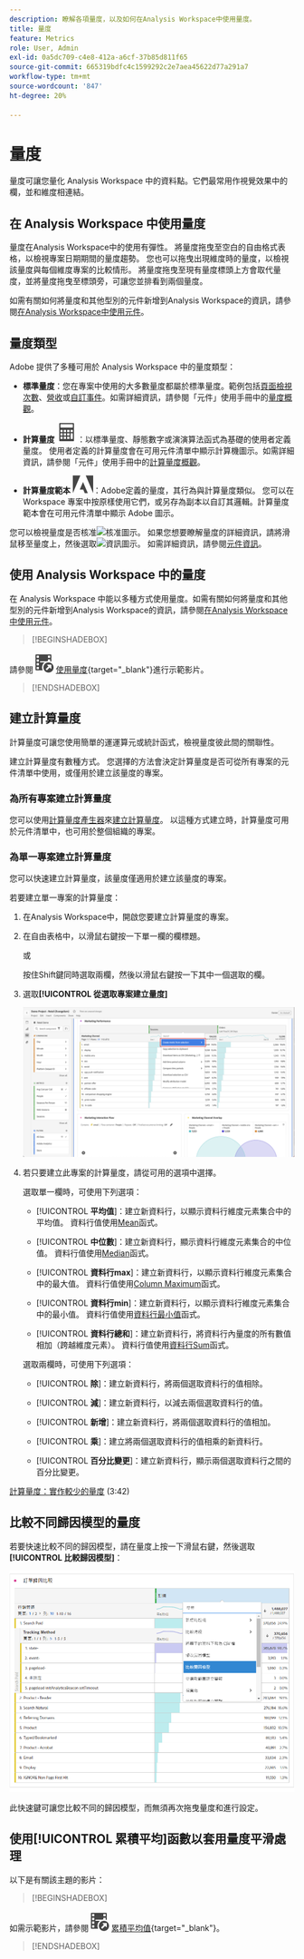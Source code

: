 ```yaml
---
description: 瞭解各項量度，以及如何在Analysis Workspace中使用量度。
title: 量度
feature: Metrics
role: User, Admin
exl-id: 0a5dc709-c4e8-412a-a6cf-37b85d811f65
source-git-commit: 665319bdfc4c1599292c2e7aea45622d77a291a7
workflow-type: tm+mt
source-wordcount: '847'
ht-degree: 20%

---
```


# 量度

量度可讓您量化 Analysis Workspace 中的資料點。它們最常用作視覺效果中的欄，並和維度相連結。

## 在 Analysis Workspace 中使用量度

量度在Analysis Workspace中的使用有彈性。 將量度拖曳至空白的自由格式表格，以檢視專案日期期間的量度趨勢。 您也可以拖曳出現維度時的量度，以檢視該量度與每個維度專案的比較情形。 將量度拖曳至現有量度標頭上方會取代量度，並將量度拖曳至標頭旁，可讓您並排看到兩個量度。

如需有關如何將量度和其他型別的元件新增到Analysis Workspace的資訊，請參閱[在Analysis Workspace中使用元件](use-components-in-workspace.md)。

## 量度類型

Adobe 提供了多種可用於 Analysis Workspace 中的量度類型：

* **標準量度**：您在專案中使用的大多數量度都屬於標準量度。範例包括[頁面檢視次數](/help/components/metrics/page-views.md)、[營收](/help/components/metrics/revenue.md)或[自訂事件](/help/components/metrics/custom-events.md)。如需詳細資訊，請參閱「元件」使用手冊中的[量度概觀](/help/components/metrics/overview.md)。

* **計算量度** ![電腦](/help/assets/icons/Calculator.svg)：以標準量度、靜態數字或演演算法函式為基礎的使用者定義量度。 使用者定義的計算量度會在可用元件清單中顯示計算機圖示。如需詳細資訊，請參閱「元件」使用手冊中的[計算量度概觀](/help/components/calculated-metrics/cm-overview.md)。

* **計算量度範本** ![AdobeLogoSmall](/help/assets/icons/AdobeLogoSmall.svg)：Adobe定義的量度，其行為與計算量度類似。 您可以在 Workspace 專案中按原樣使用它們，或另存為副本以自訂其邏輯。計算量度範本會在可用元件清單中顯示 Adobe 圖示。

您可以檢視量度是否核准![核准圖示](https://spectrum.adobe.com/static/icons/ui_18/CheckmarkSize100.svg)。 如果您想要瞭解量度的詳細資訊，請將滑鼠移至量度上，然後選取![資訊圖示](https://spectrum.adobe.com/static/icons/workflow_18/Smock_InfoOutline_18_N.svg)。 如需詳細資訊，請參閱[元件資訊](use-components-in-workspace.md#component-info)。


## 使用 Analysis Workspace 中的量度

在 Analysis Workspace 中能以多種方式使用量度。如需有關如何將量度和其他型別的元件新增到Analysis Workspace的資訊，請參閱[在Analysis Workspace中使用元件](/help/analyze/analysis-workspace/components/use-components-in-workspace.md)。


>[!BEGINSHADEBOX]

請參閱![VideoCheckedOut](/help/assets/icons/VideoCheckedOut.svg) [使用量度](https://video.tv.adobe.com/v/40817?quality=12&learn=on){target="_blank"}進行示範影片。

>[!ENDSHADEBOX]

## 建立計算量度

計算量度可讓您使用簡單的運運算元或統計函式，檢視量度彼此間的關聯性。


建立計算量度有數種方式。 您選擇的方法會決定計算量度是否可從所有專案的元件清單中使用，或僅用於建立該量度的專案。

### 為所有專案建立計算量度

您可以使用[計算量度產生器](/help/components/calculated-metrics/workflow/c-build-metrics/cm-build-metrics.md)來[建立計算量度](/help/components/calculated-metrics/workflow/cm-workflow.md)。 以這種方式建立時，計算量度可用於元件清單中，也可用於整個組織的專案。


### 為單一專案建立計算量度

您可以快速建立計算量度，該量度僅適用於建立該量度的專案。

若要建立單一專案的計算量度：

1. 在Analysis Workspace中，開啟您要建立計算量度的專案。

1. 在自由表格中，以滑鼠右鍵按一下單一欄的欄標題。

   或

   按住Shift鍵同時選取兩欄，然後以滑鼠右鍵按一下其中一個選取的欄。

1. 選取&#x200B;**[!UICONTROL 從選取專案建立量度]**

   ![Workspace面板反白顯示「從選取專案建立」](assets/create-metric-from-selection.png)

1. 若只要建立此專案的計算量度，請從可用的選項中選擇。

   選取單一欄時，可使用下列選項：

   * [!UICONTROL **平均值**]：建立新資料行，以顯示資料行維度元素集合中的平均值。 資料行值使用[Mean](/help/components/calculated-metrics/cm-reference/cm-functions.md#mean)函式。

   * [!UICONTROL **中位數**]：建立新資料行，顯示資料行維度元素集合的中位值。 資料行值使用[Median](/help/components/calculated-metrics/cm-reference/cm-functions.md#median)函式。

   * [!UICONTROL **資料行max**]：建立新資料行，以顯示資料行維度元素集合中的最大值。 資料行值使用[Column Maximum](/help/components/calculated-metrics/cm-reference/cm-functions.md#column-maximum)函式。

   * [!UICONTROL **資料行min**]：建立新資料行，以顯示資料行維度元素集合中的最小值。 資料行值使用[資料行最小值](/help/components/calculated-metrics/cm-reference/cm-functions.md#column-minimum)函式。

   * [!UICONTROL **資料行總和**]：建立新資料行，將資料行內量度的所有數值相加（跨越維度元素）。 資料行值使用[資料行Sum](/help/components/calculated-metrics/cm-reference/cm-functions.md#column-sum)函式。

   選取兩欄時，可使用下列選項：

   * [!UICONTROL **除**]：建立新資料行，將兩個選取資料行的值相除。

   * [!UICONTROL **減**]：建立新資料行，以減去兩個選取資料行的值。

   * [!UICONTROL **新增**]：建立新資料行，將兩個選取資料行的值相加。

   * [!UICONTROL **乘**]：建立將兩個選取資料行的值相乘的新資料行。

   * [!UICONTROL **百分比變更**]：建立新資料行，顯示兩個選取資料行之間的百分比變更。

[計算量度：實作較少的量度](https://experienceleague.adobe.com/en/docs/analytics-learn/tutorials/components/calculated-metrics/calculated-metrics-implementationless-metrics) (3:42)


## 比較不同歸因模型的量度

若要快速比較不同的歸因模型，請在量度上按一下滑鼠右鍵，然後選取&#x200B;**[!UICONTROL 比較歸因模型]**：

![比較歸因](assets/compare-attribution.png)

此快速鍵可讓您比較不同的歸因模型，而無須再次拖曳量度和進行設定。

## 使用[!UICONTROL 累積平均]函數以套用量度平滑處理

以下是有關該主題的影片：


>[!BEGINSHADEBOX]

如需示範影片，請參閱![VideoCheckout](/help/assets/icons/VideoCheckedOut.svg) [累積平均值](https://video.tv.adobe.com/v/27068?quality=12&learn=on){target="_blank"}。

>[!ENDSHADEBOX]

